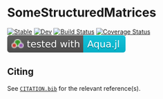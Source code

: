 # SomeStructuredMatrices

[![Stable](https://img.shields.io/badge/docs-stable-blue.svg)](https://selfReferentialName.github.io/SomeStructuredMatrices.jl/stable/)
[![Dev](https://img.shields.io/badge/docs-dev-blue.svg)](https://selfReferentialName.github.io/SomeStructuredMatrices.jl/dev/)
[![Build Status](https://github.com/selfReferentialName/SomeStructuredMatrices.jl/actions/workflows/CI.yml/badge.svg?branch=main)](https://github.com/selfReferentialName/SomeStructuredMatrices.jl/actions/workflows/CI.yml?query=branch%3Amain)
[![Coverage Status](https://coveralls.io/repos/github/selfReferentialName/SomeStructuredMatrices.jl/badge.svg?branch=main)](https://coveralls.io/github/selfReferentialName/SomeStructuredMatrices.jl?branch=main)
[![Aqua](https://raw.githubusercontent.com/JuliaTesting/Aqua.jl/master/badge.svg)](https://github.com/JuliaTesting/Aqua.jl)

## Citing

See [`CITATION.bib`](CITATION.bib) for the relevant reference(s).
